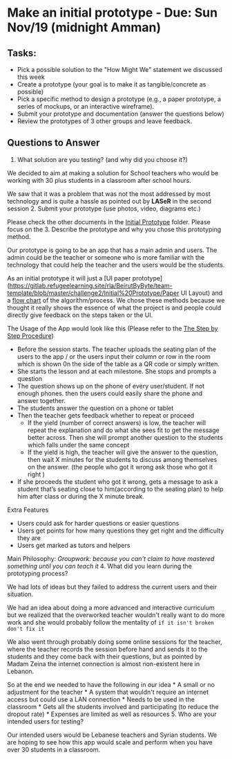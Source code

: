# Make an initial prototype - Due: Sun Nov/19 (midnight Amman)

## Tasks:

* Pick a possible solution to the "How Might We" statement we discussed this week
* Create a prototype (your goal is to make it as tangible/concrete as possible)
* Pick a specific method to design a prototype (e.g., a paper prototype, a series of mockups, or an interactive wireframe).
* Submit your prototype and documentation (answer the questions below)
* Review the prototypes of 3 other groups and leave feedback.

## Questions to Answer

1. What solution are you testing? (and why did you choose it?)

  We decided to aim at making a solution for School teachers who would be working with 30 plus students in a classroom after school hours.

  We saw that it was a problem that was not the most addressed by most technology and is quite a hassle as pointed out by **LASeR** in the second session
2. Submit your prototype (use photos, video, diagrams etc.)

  Please check the other documents in the [Initial Prototype](https://gitlab.refugeelearning.site/rla/BeirutByByte/team-template/blob/master/challenge2/Initial%20Prototype) folder. Please focus on the
3. Describe the prototype and why you chose this prototyping method.

  Our prototype is going to be an app that has a main admin and users. The admin could be the teacher or someone who is more familiar with the technology that could help the teacher and the users would be the students.

  As an initial prototype it will just a [UI paper prototype](https://gitlab.refugeelearning.site/rla/BeirutByByte/team-template/blob/master/challenge2/Initial%20Prototype/Paper UI Layout) and a [flow chart](https://gitlab.refugeelearning.site/rla/BeirutByByte/team-template/blob/master/challenge2/Initial%20Prototype/The%20Step%20by%20Step%20Procedure.PNG) of the algorithm/process. We chose these methods because we thought it really shows the essence of what the project is and people could directly give feedback on the steps taken or the UI.

  The Usage of the App would look like this (Please refer to the [The Step by Step Procedure](https://gitlab.refugeelearning.site/rla/BeirutByByte/team-template/blob/master/challenge2/Initial%20Prototype/The%20Step%20by%20Step%20Procedure.PNG))
  * Before the session starts. The teacher uploads the seating plan of the users to the app / or the users input their column or row in the room which is shown 0n the side of the table as a QR code or simply written.
  * She starts the lesson and at each milestone. She stops and prompts a question
  * The question shows up on the phone of every user/student. If not enough phones. then the users could easily share the phone and answer together.
  * The students answer the question on a phone or tablet
  * Then the teacher gets feedback whether to repeat or proceed
    * If the yield (number of correct answers) is low, the teacher will repeat the explanation and do what she sees fit to get the message better across. Then she will prompt another question to the students which falls under the same concept
    * If the yield is high, the teacher will give the answer to the question, then wait X minutes for the students to discuss among themselves on the answer. (the people who got it wrong ask those who got it right )
  * If she proceeds the student who got it wrong, gets a message to ask a student that’s seating close to him(according to the seating plan) to help him after class or during the X minute break.

  Extra Features
  * Users could ask for harder questions or easier questions
  * Users get points for how many questions they get right and the difficulty they are
  * Users get marked as tutors and helpers

  Main Philosophy: *Groupwork: because you can't claim to have mastered something until you can teach it*
4. What did you learn during the prototyping process?

  We had lots of ideas but they failed to address the current users and their situation.

  We had an idea about doing a more advanced and interactive curriculum but we realized that the overworked teacher wouldn't really want to do more work and she would probably follow the mentality of `if it isn't broken don't fix it`

  We also went through probably doing some online sessions for the teacher, where the teacher records the session before hand and sends it to the students and they come back with their questions, but as pointed by Madam Zeina the internet connection is almost non-existent here in Lebanon.

  So at the end we needed to have the following in our idea
    * A small or no adjustment for the teacher
    * A system that wouldn't require an internet access but could use a LAN connection
    * Needs to be used in the classroom
    * Gets all the students involved and participating (to reduce the dropout rate)
    * Expenses are limited as well as resources
5. Who are your intended users for testing?

  Our intended users would be Lebanese teachers and Syrian students. We are hoping to see how this app would scale and perform when you have over 30 students in a classroom.  
